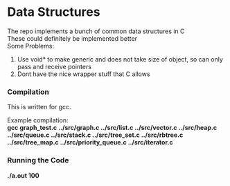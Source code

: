 # Data Structures
The repo implements a bunch of common data structures in C </br>
These could definitely be implemented better</br>
Some Problems:</br>
1. Use void* to make generic and does not take size of object, so can only pass and receive pointers
2. Dont have the nice wrapper stuff that C allows
### Compilation
This is written for gcc.

Example compilation: </br>
**gcc graph_test.c ../src/graph.c ../src/list.c ../src/vector.c ../src/heap.c ../src/queue.c ../src/stack.c ../src/tree_set.c ../src/rbtree.c ../src/tree_map.c ../src/priority_queue.c ../src/iterator.c**
### Running the Code
**./a.out 100**
